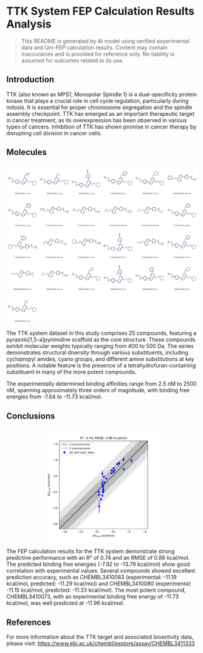 # TTK System FEP Calculation Results Analysis

> This README is generated by AI model using verified experimental data and Uni-FEP calculation results. Content may contain inaccuracies and is provided for reference only. No liability is assumed for outcomes related to its use.

## Introduction

TTK (also known as MPS1, Monopolar Spindle 1) is a dual-specificity protein kinase that plays a crucial role in cell cycle regulation, particularly during mitosis. It is essential for proper chromosome segregation and the spindle assembly checkpoint. TTK has emerged as an important therapeutic target in cancer treatment, as its overexpression has been observed in various types of cancers. Inhibition of TTK has shown promise in cancer therapy by disrupting cell division in cancer cells.

## Molecules

![Molecular structures of representative compounds](mol_grid.png)

The TTK system dataset in this study comprises 25 compounds, featuring a pyrazolo[1,5-a]pyrimidine scaffold as the core structure. These compounds exhibit molecular weights typically ranging from 400 to 500 Da. The series demonstrates structural diversity through various substituents, including cyclopropyl amides, cyano groups, and different amine substitutions at key positions. A notable feature is the presence of a tetrahydrofuran-containing substituent in many of the more potent compounds.

The experimentally determined binding affinities range from 2.5 nM to 2500 nM, spanning approximately three orders of magnitude, with binding free energies from -7.64 to -11.73 kcal/mol.

## Conclusions

<p align="center"><img src="result_dG.png" width="300"></p>

The FEP calculation results for the TTK system demonstrate strong predictive performance with an R² of 0.74 and an RMSE of 0.86 kcal/mol. The predicted binding free energies (-7.92 to -13.79 kcal/mol) show good correlation with experimental values. Several compounds showed excellent prediction accuracy, such as CHEMBL3410083 (experimental: -11.19 kcal/mol, predicted: -11.29 kcal/mol) and CHEMBL3410080 (experimental: -11.15 kcal/mol, predicted: -11.33 kcal/mol). The most potent compound, CHEMBL3410073, with an experimental binding free energy of -11.73 kcal/mol, was well predicted at -11.96 kcal/mol.

## References

For more information about the TTK target and associated bioactivity data, please visit:
https://www.ebi.ac.uk/chembl/explore/assay/CHEMBL3411333 